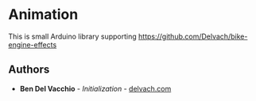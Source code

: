 # Animation
This is small Arduino library supporting https://github.com/Delvach/bike-engine-effects

## Authors
* **Ben Del Vacchio** - *Initialization* - [delvach.com](https://delvach.com)